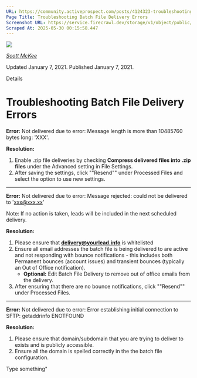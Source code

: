 ```yaml
---
URL: https://community.activeprospect.com/posts/4124323-troubleshooting-batch-file-delivery-errors
Page Title: Troubleshooting Batch File Delivery Errors
Screenshot URL: https://service.firecrawl.dev/storage/v1/object/public/media/screenshot-312aec58-7c70-42ca-a4fd-d48ce3b71173.png
Scraped At: 2025-05-30 00:15:58.447
---
```


[![](https://content1.bloomfire.com/avatars/users/1317000/thumb/thumbnail.png?f=1617311121&Expires=1748567752&Signature=X9fj59kSmWD-4zTnYmepc5gKRqn2PVncexDVa9LApbv-iop7C63UHcLx-fmxxAoLfRrlGiNk-rg7X~UUep8r-a8vX6Tk1P1Bra5LYbgpGLC9HWJBpqE5XIPK4BasUHX4ECchDubxZawERW9evx5dHSjZn1wkV9E9~XY8T4kDPRHDwRQn~DCD7Juh~~yOnadsDl-CUOcQZiZBOlTYMLytIDjBPLpNmADr0avpxQbIwEmHzOpMn~QvpKFhZkCn29EcInQ9YaKnmkoXBT-FopoN74PSKZuhnhN8-uhwLbtvlUlJv~uQYG8ise8NP2nQS~BfpVJiWF1xeERmGTQWG1GzSg__&Key-Pair-Id=APKAIDFCFZ2UHE5LPIUA)](https://community.activeprospect.com/memberships/7557680-scott-mckee)

[_Scott McKee_](https://community.activeprospect.com/memberships/7557680-scott-mckee)

Updated January 7, 2021. Published January 7, 2021.

Details

# Troubleshooting Batch File Delivery Errors

**Error:** Not delivered due to error: Message length is more than 10485760 bytes long: 'XXX'.

**Resolution:**

1. Enable .zip file deliveries by checking **Compress delivered files into .zip files** under the Advanced setting in File Settings.
2. After saving the settings, click ""Resend"" under Processed Files and select the option to use new settings.

* * *

**Error:** Not delivered due to error: Message rejected: could not be delivered to 'xxx@xxx.xx'

Note: If no action is taken, leads will be included in the next scheduled delivery.

**Resolution:**

1. Please ensure that **delivery@yourlead.info** is whitelisted
2. Ensure all email addresses the batch file is being delivered to are active and not responding with bounce notifications - this includes both Permanent bounces (account issues) and transient bounces (typically an Out of Office notification).
   - **Optional:** Edit Batch File Delivery to remove out of office emails from the delivery.
3. After ensuring that there are no bounce notifications, click ""Resend"" under Processed Files.

* * *

**Error:** Not delivered due to error: Error establishing initial connection to SFTP: getaddrinfo ENOTFOUND

**Resolution:**

1. Please ensure that domain/subdomain that you are trying to deliver to exists and is publicly accessible.
2. Ensure all the domain is spelled correctly in the the batch file configuration.

Type something"

